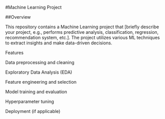 #Machine Learning Project

##Overview

This repository contains a Machine Learning project that [briefly describe your project, e.g., performs predictive analysis, classification, regression, recommendation system, etc.]. The project utilizes various ML techniques to extract insights and make data-driven decisions.

Features

Data preprocessing and cleaning

Exploratory Data Analysis (EDA)

Feature engineering and selection

Model training and evaluation

Hyperparameter tuning

Deployment (if applicable)
